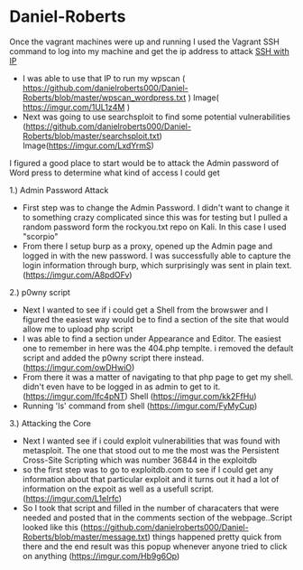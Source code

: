 # Daniel-Roberts

Once the vagrant machines were up and running I used the Vagrant SSH command to log into my machine and get the ip address to attack
[SSH with IP](https://imgur.com/3bNg8pZ)
- I was able to use that IP to run my wpscan ( https://github.com/danielroberts000/Daniel-Roberts/blob/master/wpscan_wordpress.txt ) Image( https://imgur.com/1UL1z4M )
- Next was going to use searchsploit to find some potential vulnerabilities (https://github.com/danielroberts000/Daniel-Roberts/blob/master/searchsploit.txt) Image(https://imgur.com/LxdYrmS)

I figured a good place to start would be to attack the Admin password of Word press to determine what kind of access I could get

1.) Admin Password Attack
   - First step was to change the Admin Password. I didn't want to change it to something crazy complicated since this was for testing but I pulled a random password form the rockyou.txt repo on Kali. In this case I used "scorpio"
   - From there I setup burp as a proxy, opened up the Admin page and logged in with the new password. I was successfully able to capture the login information through burp, which surprisingly was sent in plain text.(https://imgur.com/A8pdOFv)
  

2.) p0wny script
- Next I wanted to see if i could get a Shell from the browswer and I figured the easiest way would be to find a section of the site that would allow me to upload php script
- I was able to find a section under Appearance and Editor. The easiest one to remember in here was the 404.php templte. i removed the default script and added the p0wny script there instead. (https://imgur.com/owDHwiO)
- From there it was a matter of navigating to that php page to get my shell. didn't even have to be logged in as admin to get to it. (https://imgur.com/Ifc4pNT) Shell (https://imgur.com/kk2FfHu)
- Running 'ls' command from shell (https://imgur.com/FyMyCup)

3.) Attacking the Core
- Next I wanted see if i could exploit vulnerabilities that was found with metasploit. The one that stood out to me the most was the Persistent Cross-Site Scripting which was number 36844 in the exploitdb
- so the first step was to go to exploitdb.com to see if I could get any information about that particular exploit and it turns out it had a lot of information on the expoit as well as a usefull script. (https://imgur.com/L1eIrfc)
- So I took that script and filled in the number of characaters that were needed and posted that in the comments section of the webpage..Script looked like this (https://github.com/danielroberts000/Daniel-Roberts/blob/master/message.txt) things happened pretty quick from there and the end result was this popup whenever anyone tried to click on anything (https://imgur.com/Hb9g6Op)
